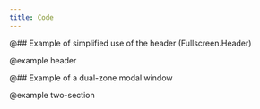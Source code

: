 ```yaml
---
title: Code
---
```


@## Example of simplified use of the header (Fullscreen.Header)

@example header

@## Example of a dual-zone modal window

@example two-section
